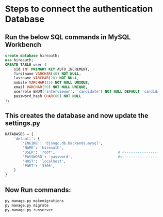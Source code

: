 # Steps to connect the authentication Database <br>

## Run the below SQL commands in MySQL Workbench <br>


```sql
create database hireauth;
use hireauth;
CREATE TABLE user (
    sid INT PRIMARY KEY AUTO_INCREMENT,
    firstname VARCHAR(40) NOT NULL,
    lastname VARCHAR(20) NOT NULL,
    mobile VARCHAR(15) NOT NULL UNIQUE,
    email VARCHAR(50) NOT NULL UNIQUE,
    userrole ENUM('interviewer', 'candidate') NOT NULL DEFAULT 'candidate',
    password_hash CHAR(60) NOT NULL
);
```

## This creates the database and now update the settings.py <br>

```python
DATABASES = {
    'default': {
        'ENGINE': 'django.db.backends.mysql',
        'NAME': 'hireauth',
        'USER': 'root',                             # <--------------------- Add the user<br>
        'PASSWORD': 'password',                     #<--------------------- Add the password<br>
        'HOST': 'localhost',
        'PORT': '3306',
    }
}
```

## Now Run commands:

```python
py manage.py makemigrations
py manage.py migrate
py manage.py runserver
```
